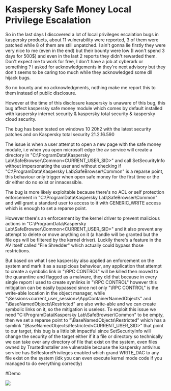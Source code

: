 # Kaspersky Safe Money Local Privilege Escalation
So in the last days I discovered a lot of local privileges escalation bugs in kaspersky products, about 11 vulnerability were reported, 3 of them were patched while 8 of them are still unpatched. I ain't gonna lie firstly they were very nice to me (even in the end) but their bounty were low (I won't spend 3 days for 500$) and even in the last 2 reports they didn't rewarded them. Don't expect me to work for free, I don't have a job at cyberark or something ? I asked for acknowledgements in they're next advisory but they don't seems to be caring too much while they acknowledged some dll hijack bugs. 

So no bounty and no acknowledgments, nothing make me report this to them instead of public disclosure.

However at the time of this disclosure kaspersky is unaware of this bug, this bug affect kaspersky safe money module which comes by default installed with kaspersky internet security & kaspersky total security & kaspersky cloud security.


The bug has been tested on windows 10 20h2 with the latest security patches and on Kaspersky total security 21.2.16.590


The issue is when a user attempt to open a new page with the safe money module, i.e when you open microsoft edge the av service will create a directory in "C:\ProgramData\Kaspersky Lab\SafeBrowser\Common\<CURRENT_USER_SID>" and call SetSecurityInfo without impersonating the user and without checking if "C:\ProgramData\Kaspersky Lab\SafeBrowser\Common" is a reparse point, this behaviour only trigger when open safe money for the first time or the dir either do no exist or innacessible.


The bug is more likely exploitable because there's no ACL or self protection enforcement in "C:\ProgramData\Kaspersky Lab\SafeBrowser\Common" and will grant a standard user to access to it with GENERIC_WRITE access which is enough to set a reparse point.


However there's an enforcement by the kernel driver to prevent malicious actions in "C:\ProgramData\Kaspersky Lab\SafeBrowser\Common\<CURRENT_USER_SID>" and it also prevent any attempt to delete or move anything on it (a handle will be granted but the file ops will be filtered by the kernel driver). Luckily there's a feature in the AV itself called "File Shredder" which actually could bypass those restrictions.


But based on what I see kaspersky also applied an enforcement on the system and mark it as a suspicious behaviour, any application that attempt to create a symbolic link in "\RPC CONTROL\" will be killed then moved to the quarantine and flagged as a malware, they did that because in every single report I used to create symlinks in "\RPC CONTROL\" however this mitigation can be easily bypassed since not only "\RPC CONTROL\" is the write-able location in the object manager, while "\Sessions\<current_user_session>\AppContainerNamedObjects" and "\BaseNamedObjects\Restricted" are also write-able and we can create symbolic links on it, so the mitigation is useless.
To exploit this issue we need "C:\ProgramData\Kaspersky Lab\SafeBrowser\Common" to be empty, then we set a reparse point to "\BaseNamedObjects\Restricted" which has a symlink "\BaseNamedObjects\Restricted\<CURRENT_USER_SID>" that point to our target, this bug is a little bit impactful since SetSecurityInfo will change the security of the target either if it a file or directory so technically we can take over any directory of file that exist on the system, even files owned by TrustedInstaller are vulnerable because the kaspersky antivirus service has SeRestorePrivileges enabled which grand WRITE_DAC to any file exist on the system (idk you can even execute kernel mode code if you managed to do everything correctly)

#Demo

[![](https://img.youtube.com/vi/DbuiFs6_oTo/0.jpg)](https://www.youtube.com/watch?v=DbuiFs6_oTo "Demo")
